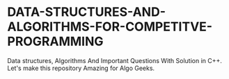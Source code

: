 # DATA-STRUCTURES-AND-ALGORITHMS-FOR-COMPETITVE-PROGRAMMING
Data structures, Algorithms And Important Questions With Solution in C++. Let's make this repository Amazing for Algo Geeks.
